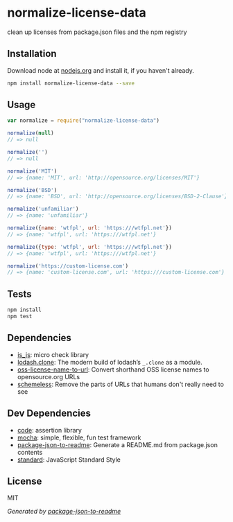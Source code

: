 # normalize-license-data 

clean up licenses from package.json files and the npm registry

## Installation

Download node at [nodejs.org](http://nodejs.org) and install it, if you haven't already.

```sh
npm install normalize-license-data --save
```

## Usage

```js
var normalize = require("normalize-license-data")

normalize(null)
// => null

normalize('')
// => null

normalize('MIT')
// => {name: 'MIT', url: 'http://opensource.org/licenses/MIT'}

normalize('BSD')
// => {name: 'BSD', url: 'http://opensource.org/licenses/BSD-2-Clause'}

normalize('unfamiliar')
// => {name: 'unfamiliar'}

normalize({name: 'wtfpl', url: 'https:///wtfpl.net'})
// => {name: 'wtfpl', url: 'https:///wtfpl.net'}

normalize({type: 'wtfpl', url: 'https:///wtfpl.net'})
// => {name: 'wtfpl', url: 'https:///wtfpl.net'}

normalize('https://custom-license.com')
// => {name: 'custom-license.com', url: 'https:///custom-license.com'}

```

## Tests

```sh
npm install
npm test
```

## Dependencies

- [is_js](https://github.com/arasatasaygin/is.js): micro check library
- [lodash.clone](https://github.com/lodash/lodash): The modern build of lodash’s `_.clone` as a module.
- [oss-license-name-to-url](https://github.com/npm/oss-license-name-to-url): Convert shorthand OSS license names to opensource.org URLs
- [schemeless](https://github.com/zeke/schemeless): Remove the parts of URLs that humans don&#39;t really need to see

## Dev Dependencies

- [code](https://github.com/hapijs/code): assertion library
- [mocha](https://github.com/mochajs/mocha): simple, flexible, fun test framework
- [package-json-to-readme](https://github.com/zeke/package-json-to-readme): Generate a README.md from package.json contents
- [standard](https://github.com/feross/standard): JavaScript Standard Style


## License

MIT

_Generated by [package-json-to-readme](https://github.com/zeke/package-json-to-readme)_
